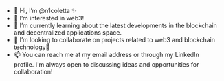 - 👋 Hi, I’m @n1coletta ✨ 
- 👀 I’m interested in web3!  
- 🌱 I’m currently learning about the latest developments in the blockchain and decentralized applications space.
- 💞️ I’m looking to collaborate on projects related to web3 and blockchain technology👀 
- 📫 You can reach me at my email address or through my LinkedIn profile. I'm always open to discussing ideas and opportunities for collaboration!   

<!---
n1coletta/n1coletta is a ✨ special ✨ repository because its `README.md` (this file) appears on your GitHub profile.
You can click the Preview link to take a look at your changes.
--->
 
